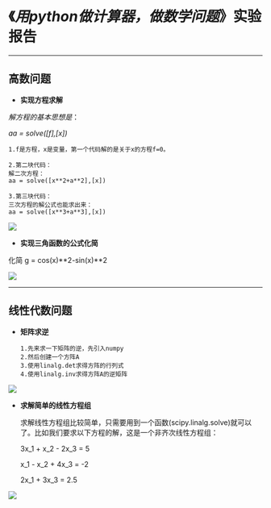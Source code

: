 # 《*用python做计算器，做数学问题*》实验报告
---
## 高数问题


* **实现方程求解**

*解方程的基本思想是*：

*aa = solve([f],[x])*

    1.f是方程，x是变量，第一个代码解的是关于x的方程f=0。

    2.第二块代码：
    解二次方程：
    aa = solve([x**2+a**2],[x])

    3.第三块代码：
    三次方程的解公式也能求出来：
    aa = solve([x**3+a**3],[x])

![](http://a4.qpic.cn/psb?/V10WsyPe3UzLA1/.bK666MgQY5WsPY5SVuwnTWexx4uPLWlVgV*PQ1pD6Q!/b/dFMBAAAAAAAA&ek=1&kp=1&pt=0&bo=owKeAqMCngIBACc!&tl=1&tm=1542513600&sce=0-12-12&rf=viewer_311)

* **实现三角函数的公式化简**

化简 g = cos(x)**2-sin(x)**2

![](http://a1.qpic.cn/psb?/V10WsyPe3UzLA1/eFNuNiGWzHQyEl*Ra5qiS7O4mrRh*aAx5apiBOXDlwQ!/b/dAgBAAAAAAAA&ek=1&kp=1&pt=0&bo=4gEwAeIBMAEBACc!&tl=1&tm=1542513600&sce=0-12-12&rf=viewer_311)

---
## 线性代数问题

* **矩阵求逆**

      1.先来求一下矩阵的逆，先引入numpy
      2.然后创建一个方阵A
      3.使用linalg.det求得方阵的行列式
      4.使用linalg.inv求得方阵A的逆矩阵



![](http://a2.qpic.cn/psb?/V10WsyPe3UzLA1/JXB7AuuYu*OhAeRjEw3y*C*wF.FRpVw.7ia0Mcw35EI!/b/dDUBAAAAAAAA&ek=1&kp=1&pt=0&bo=DAIxAgwCMQIBACc!&tl=1&tm=1542513600&sce=0-12-12&rf=viewer_311)

* **求解简单的线性方程组**

    求解线性方程组比较简单，只需要用到一个函数(scipy.linalg.solve)就可以了。比如我们要求以下方程的解，这是一个非齐次线性方程组：

    3x_1 + x_2 - 2x_3 = 5
    
    x_1 - x_2 + 4x_3 = -2
    
    2x_1 + 3x_3 = 2.5

![](http://a4.qpic.cn/psb?/V10WsyPe3UzLA1/0LnRw4R9bKUae6zfUUw9S6Ds9g.NNcbkgKknUxfg8EQ!/b/dFMBAAAAAAAA&ek=1&kp=1&pt=0&bo=6wFoAesBaAEBACc!&tl=1&tm=1542513600&sce=0-12-12&rf=viewer_311)
